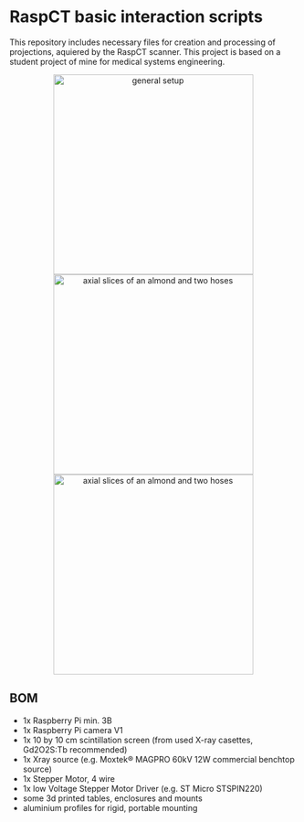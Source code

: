 # RaspCT basic interaction scripts
This repository includes necessary files for creation and processing of projections, aquiered by the RaspCT scanner. 
This project is based on a student project of mine for medical systems engineering. 


<p align="center">
  <img src="https://github.com/Marcao8/Skripte/blob/master/Testaufbau.png" width="350" alt="general setup">
  <img src="https://github.com/Marcao8/Skripte/blob/master/ConeRecon.gif" width="350" alt="axial slices of an almond and two hoses"/>
  <img src="https://github.com/Marcao8/Skripte/blob/master/ConeRecon.gif" width="350" alt="axial slices of an almond and two hoses"/>
</p>

## BOM
* 1x Raspberry Pi min. 3B
* 1x Raspberry Pi camera V1
* 1x  10 by 10 cm scintillation screen (from used X-ray casettes, Gd2O2S:Tb recommended)
* 1x Xray source (e.g. Moxtek® MAGPRO 60kV 12W commercial benchtop source)
* 1x Stepper Motor, 4 wire
* 1x low Voltage Stepper Motor Driver (e.g. ST Micro STSPIN220)
* some 3d printed tables, enclosures and mounts
* aluminium profiles for rigid, portable mounting
